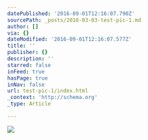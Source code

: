 ```yaml
---
datePublished: '2016-09-01T12:16:07.790Z'
sourcePath: _posts/2016-03-03-test-pic-1.md
author: []
via: {}
dateModified: '2016-09-01T12:16:07.577Z'
title: ''
publisher: {}
description: ''
starred: false
inFeed: true
hasPage: true
inNav: false
url: test-pic-1/index.html
_context: 'http://schema.org'
_type: Article

---
```

![](https://s3-us-west-2.amazonaws.com/the-grid-img/p/5e4a3301a328e8021b9485b77a9ed045c1c60642.png)